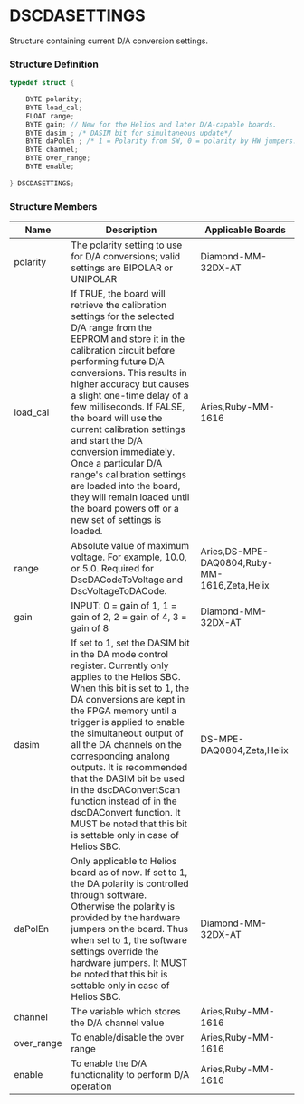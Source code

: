 # DSCDASETTINGS

Structure containing current D/A conversion settings.

### Structure Definition

```c
typedef struct { 

    BYTE polarity; 
    BYTE load_cal; 
    FLOAT range; 
    BYTE gain; // New for the Helios and later D/A-capable boards. 
    BYTE dasim ; /* DASIM bit for simultaneous update*/ 
    BYTE daPolEn ; /* 1 = Polarity from SW, 0 = polarity by HW jumpers.*/ 
    BYTE channel; 
    BYTE over_range; 
    BYTE enable;
    
} DSCDASETTINGS;
```

### Structure Members

| Name        | Description                                                                                                                                                                                                                                                                                                                                                                                                                                                                                                                                                   | Applicable Boards                            |
| ----------- | ------------------------------------------------------------------------------------------------------------------------------------------------------------------------------------------------------------------------------------------------------------------------------------------------------------------------------------------------------------------------------------------------------------------------------------------------------------------------------------------------------------------------------------------------------------- | -------------------------------------------- |
| polarity    | The polarity setting to use for D/A conversions; valid settings are BIPOLAR or UNIPOLAR                                                                                                                                                                                                                                                                                                                                                                                                                                                                       | Diamond-MM-32DX-AT                           |
| load\_cal   | If TRUE, the board will retrieve the calibration settings for the selected D/A range from the EEPROM and store it in the calibration circuit before performing future D/A conversions. This results in higher accuracy but causes a slight one-time delay of a few milliseconds. If FALSE, the board will use the current calibration settings and start the D/A conversion immediately. Once a particular D/A range's calibration settings are loaded into the board, they will remain loaded until the board powers off or a new set of settings is loaded. | Aries,Ruby-MM-1616                           |
| range       | Absolute value of maximum voltage. For example, 10.0, or 5.0. Required for DscDACodeToVoltage and DscVoltageToDACode.                                                                                                                                                                                                                                                                                                                                                                                                                                         | Aries,DS-MPE-DAQ0804,Ruby-MM-1616,Zeta,Helix |
| gain        | INPUT: 0 = gain of 1, 1 = gain of 2, 2 = gain of 4, 3 = gain of 8                                                                                                                                                                                                                                                                                                                                                                                                                                                                                             | Diamond-MM-32DX-AT                           |
| dasim       | If set to 1, set the DASIM bit in the DA mode control register. Currently only applies to the Helios SBC. When this bit is set to 1, the DA conversions are kept in the FPGA memory until a trigger is applied to enable the simultaneout output of all the DA channels on the corresponding analong outputs. It is recommended that the DASIM bit be used in the dscDAConvertScan function instead of in the dscDAConvert function. It MUST be noted that this bit is settable only in case of Helios SBC.                                                   | DS-MPE-DAQ0804,Zeta,Helix                    |
| daPolEn     | Only applicable to Helios board as of now. If set to 1, the DA polarity is controlled through software. Otherwise the polarity is provided by the hardware jumpers on the board. Thus when set to 1, the software settings override the hardware jumpers. It MUST be noted that this bit is settable only in case of Helios SBC.                                                                                                                                                                                                                              | Diamond-MM-32DX-AT                           |
| channel     | The variable which stores the D/A channel value                                                                                                                                                                                                                                                                                                                                                                                                                                                                                                               | Aries,Ruby-MM-1616                           |
| over\_range | To enable/disable the over range                                                                                                                                                                                                                                                                                                                                                                                                                                                                                                                              | Aries,Ruby-MM-1616                           |
| enable      | To enable the D/A functionality to perform D/A operation                                                                                                                                                                                                                                                                                                                                                                                                                                                                                                      | Aries,Ruby-MM-1616                           |

